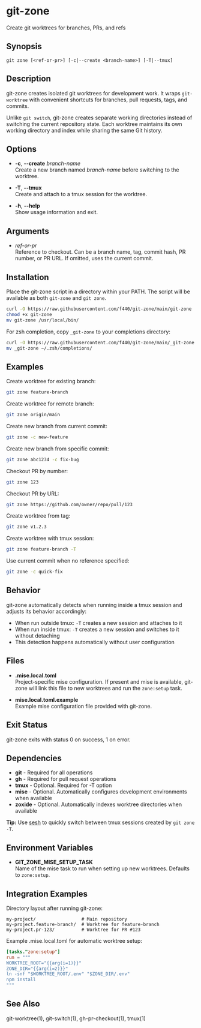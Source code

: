 # git-zone

Create git worktrees for branches, PRs, and refs

## Synopsis

```
git zone [<ref-or-pr>] [-c|--create <branch-name>] [-T|--tmux]
```

## Description

git-zone creates isolated git worktrees for development work. It wraps `git-worktree` with convenient shortcuts for branches, pull requests, tags, and commits.

Unlike `git switch`, git-zone creates separate working directories instead of switching the current repository state. Each worktree maintains its own working directory and index while sharing the same Git history.

## Options

- **-c**, **--create** *branch-name*  
  Create a new branch named *branch-name* before switching to the worktree.

- **-T**, **--tmux**  
  Create and attach to a tmux session for the worktree.

- **-h**, **--help**  
  Show usage information and exit.

## Arguments

- *ref-or-pr*  
  Reference to checkout. Can be a branch name, tag, commit hash, PR number, or PR URL. If omitted, uses the current commit.

## Installation

Place the git-zone script in a directory within your PATH. The script will be available as both `git-zone` and `git zone`.

```bash
curl -O https://raw.githubusercontent.com/f440/git-zone/main/git-zone
chmod +x git-zone
mv git-zone /usr/local/bin/
```

For zsh completion, copy `_git-zone` to your completions directory:

```bash
curl -O https://raw.githubusercontent.com/f440/git-zone/main/_git-zone
mv _git-zone ~/.zsh/completions/
```

## Examples

Create worktree for existing branch:

```bash
git zone feature-branch
```

Create worktree for remote branch:

```bash
git zone origin/main
```

Create new branch from current commit:

```bash
git zone -c new-feature
```

Create new branch from specific commit:

```bash
git zone abc1234 -c fix-bug
```

Checkout PR by number:

```bash
git zone 123
```

Checkout PR by URL:

```bash
git zone https://github.com/owner/repo/pull/123
```

Create worktree from tag:

```bash
git zone v1.2.3
```

Create worktree with tmux session:

```bash
git zone feature-branch -T
```

Use current commit when no reference specified:

```bash
git zone -c quick-fix
```

## Behavior

git-zone automatically detects when running inside a tmux session and adjusts its behavior accordingly:

- When run outside tmux: `-T` creates a new session and attaches to it
- When run inside tmux: `-T` creates a new session and switches to it without detaching
- This detection happens automatically without user configuration

## Files

- **.mise.local.toml**  
  Project-specific mise configuration. If present and mise is available, git-zone will link this file to new worktrees and run the `zone:setup` task.

- **mise.local.toml.example**  
  Example mise configuration file provided with git-zone.

## Exit Status

git-zone exits with status 0 on success, 1 on error.

## Dependencies

- **git** - Required for all operations
- **gh** - Required for pull request operations  
- **tmux** - Optional. Required for -T option
- **mise** - Optional. Automatically configures development environments when available
- **zoxide** - Optional. Automatically indexes worktree directories when available

**Tip:** Use [sesh](https://github.com/joshmedeski/sesh) to quickly switch between tmux sessions created by `git zone -T`.

## Environment Variables

- **GIT_ZONE_MISE_SETUP_TASK**  
  Name of the mise task to run when setting up new worktrees. Defaults to `zone:setup`.

## Integration Examples

Directory layout after running git-zone:

```
my-project/                 # Main repository
my-project.feature-branch/  # Worktree for feature-branch
my-project.pr-123/          # Worktree for PR #123
```

Example .mise.local.toml for automatic worktree setup:

```toml
[tasks."zone:setup"]
run = """
WORKTREE_ROOT="{{arg(i=1)}}"
ZONE_DIR="{{arg(i=2)}}"
ln -snf "$WORKTREE_ROOT/.env" "$ZONE_DIR/.env"
npm install
"""
```

## See Also

git-worktree(1), git-switch(1), gh-pr-checkout(1), tmux(1)
